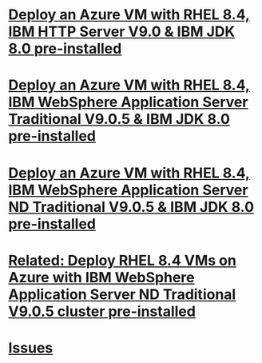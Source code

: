 # [Deploy an Azure VM with RHEL 8.4, IBM HTTP Server V9.0 & IBM JDK 8.0 pre-installed](/ihs)
# [Deploy an Azure VM with RHEL 8.4, IBM WebSphere Application Server Traditional V9.0.5 & IBM JDK 8.0 pre-installed](/twas-base)
# [Deploy an Azure VM with RHEL 8.4, IBM WebSphere Application Server ND Traditional V9.0.5 & IBM JDK 8.0 pre-installed](/twas-nd)
# [Related: Deploy RHEL 8.4 VMs on Azure with IBM WebSphere Application Server ND Traditional V9.0.5 cluster pre-installed](https://github.com/WASdev/azure.websphere-traditional.cluster)
# [Issues](https://github.com/WASdev/azure.websphere-traditional.cluster/issues)
